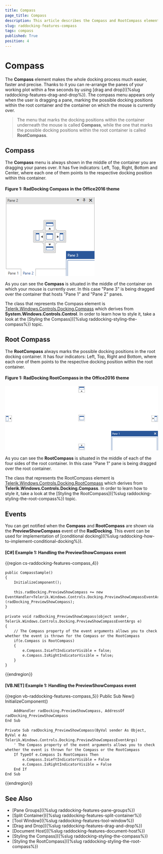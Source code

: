 ```yaml
---
title: Compass
page_title: Compass
description: This article describes the Compass and RootCompass elements, which guide the user while the panes are rearranged.
slug: raddocking-features-compass
tags: compass
published: True
position: 4
---
```


# Compass

The __Compass__ element makes the whole docking process much easier, faster and precise. Thanks to it you can re-arrange the panes of your working plot within a few seconds by using [drag and drop]({%slug raddocking-features-drag-and-drop%}). The compass menu appears only when the user is dragging a pane, marking the possible docking positions within the root container and the container on which the mouse is currently over. 

>The menu that marks the docking positions within the container underneath the mouse is called __Compass__, while the one that marks the possible docking positions within the root container is called __RootCompass__.

## Compass

The __Compass__ menu is always shown in the middle of the container you are dragging your panes over. It has five indicators: Left, Top, Right, Bottom and Center, where each one of them points to the respective docking position within this container.

#### __Figure 1: RadDocking Compass in the Office2016 theme__
![RadDocking Compass in the Office2016 theme](images/RadDocking_Features_Compass_010.png)

As you can see the __Compass__ is situated in the middle of the container on which your mouse is currently over. In this case "Pane 3" is being dragged over the container that hosts "Pane 1" and "Pane 2" panes.

The class that represents the Compass element is [Telerik.Windows.Controls.Docking.Compass](https://docs.telerik.com/devtools/wpf/api/telerik.windows.controls.docking.compass) which derives from __System.Windows.Controls.Control__. In order to learn how to style it, take a look at the [Styling the Compass]({%slug raddocking-styling-the-compass%}) topic. 

## Root Compass

The __RootCompass__ always marks the possible docking positions in the root docking container. It has four indicators: Left, Top, Right and Bottom, where each one of them points to the respective docking position within the root container.

#### __Figure 1: RadDocking RootCompass in the Office2016 theme__
![RadDocking RootCompass in the Office2016 theme](images/RadDocking_Features_Compass_020.png)

As you can see the __RootCompass__ is situated in the middle of each of the four sides of the root container. In this case "Pane 1" pane is being dragged over the root container.

The class that represents the RootCompass element is [Telerik.Windows.Controls.Docking.RootCompass](https://docs.telerik.com/DEVTOOLS/WPF/api/telerik.windows.controls.docking.rootcompass) which derives from __Telerik.Windows.Controls.Docking.Compass__. In order to learn how to style it, take a look at the [Styling the RootCompass]({%slug raddocking-styling-the-root-compass%}) topic.

## Events

You can get notified when the __Compass__ and __RootCompass__ are shown via the __PreviewShowCompass__ event of the __RadDocking__. This event can be used for implementation of [conditional docking]({%slug raddocking-how-to-implement-conditional-docking%}).

#### __[C#] Example 1: Handling the PreviewShowCompass event__

{{region cs-raddocking-features-compass_4}}
	       
	public CompassSample()
	{
	    InitializeComponent();
	
	    this.radDocking.PreviewShowCompass += new EventHandler<Telerik.Windows.Controls.Docking.PreviewShowCompassEventArgs>(radDocking_PreviewShowCompass);
	}
	
	private void radDocking_PreviewShowCompass(object sender, Telerik.Windows.Controls.Docking.PreviewShowCompassEventArgs e)
	{
		// The Compass property of the event arguments allows you to check whether the event is thrown for the Compass or the RootCompass
		if(e.Compass is RootCompass)
		{
			e.Compass.IsLeftIndicatorVisible = false;
			e.Compass.IsRightIndicatorVisible = false;
		}
	}
{{endregion}}

#### __[VB.NET] Example 1: Handling the PreviewShowCompass event__

{{region vb-raddocking-features-compass_5}}
	Public Sub New()
		InitializeComponent()
	
		AddHandler radDocking.PreviewShowCompass, AddressOf radDocking_PreviewShowCompass
	End Sub
	
	Private Sub radDocking_PreviewShowCompass(ByVal sender As Object, ByVal e As Telerik.Windows.Controls.Docking.PreviewShowCompassEventArgs)
		' The Compass property of the event arguments allows you to check whether the event is thrown for the Compass or the RootCompass
		If TypeOf e.Compass Is RootCompass Then
			e.Compass.IsLeftIndicatorVisible = False
			e.Compass.IsRightIndicatorVisible = False
		End If
	End Sub	
{{endregion}}

## See Also
 * [Pane Groups]({%slug raddocking-features-pane-groups%})
 * [Split Container]({%slug raddocking-features-split-container%})
 * [Tool Window]({%slug raddocking-features-tool-window%})
 * [Drag and Drop]({%slug raddocking-features-drag-and-drop%})
 * [Document Host]({%slug raddocking-features-document-host%})
 * [Styling the Compass]({%slug raddocking-styling-the-compass%})
 * [Styling the RootCompass]({%slug raddocking-styling-the-root-compass%})